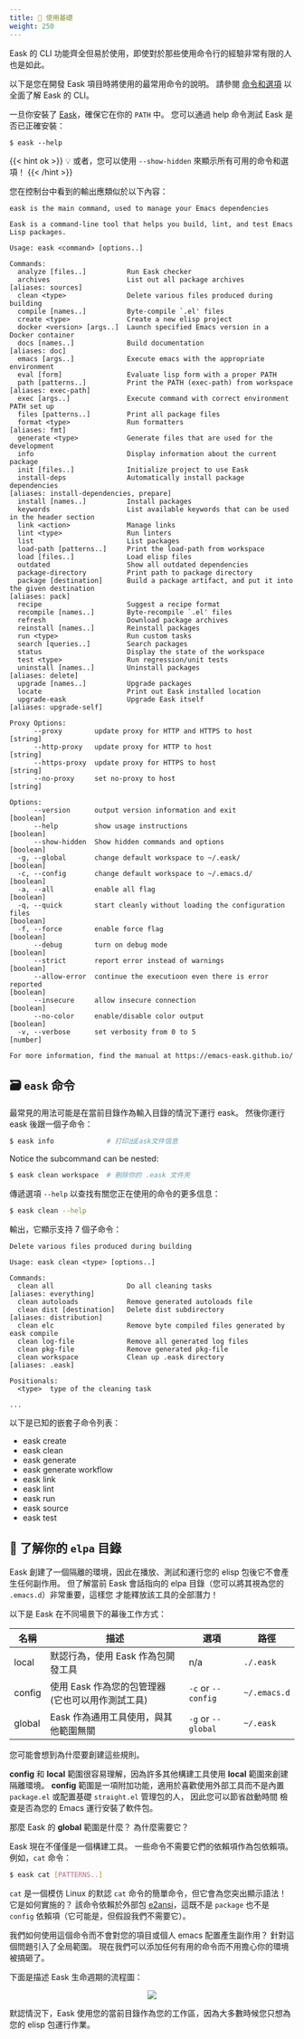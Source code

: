 ```yaml
---
title: 🔨 使用基礎
weight: 250
---
```


Eask 的 CLI 功能齊全但易於使用，即使對於那些使用命令行的經驗非常有限的人也是如此。

以下是您在開發 Eask 項目時將使用的最常用命令的說明。 請參閱
[命令和選項](https://emacs-eask.github.io/Getting-Started/Commands-and-options/)
以全面了解 Eask 的 CLI。

一旦你安裝了 [Eask][]，確保它在你的 `PATH` 中。 您可以通過 help 命令測試 Eask 是否已正確安裝：

```
$ eask --help
```

{{< hint ok >}}
💡 或者，您可以使用 `--show-hidden` 來顯示所有可用的命令和選項！
{{< /hint >}}

您在控制台中看到的輸出應類似於以下內容：

```
eask is the main command, used to manage your Emacs dependencies

Eask is a command-line tool that helps you build, lint, and test Emacs Lisp packages.

Usage: eask <command> [options..]

Commands:
  analyze [files..]          Run Eask checker
  archives                   List out all package archives                                                                                                                                     [aliases: sources]
  clean <type>               Delete various files produced during building
  compile [names..]          Byte-compile `.el' files
  create <type>              Create a new elisp project
  docker <version> [args..]  Launch specified Emacs version in a Docker container
  docs [names..]             Build documentation                                                                                                                                                   [aliases: doc]
  emacs [args..]             Execute emacs with the appropriate environment
  eval [form]                Evaluate lisp form with a proper PATH
  path [patterns..]          Print the PATH (exec-path) from workspace                                                                                                                       [aliases: exec-path]
  exec [args..]              Execute command with correct environment PATH set up
  files [patterns..]         Print all package files
  format <type>              Run formatters                                                                                                                                                        [aliases: fmt]
  generate <type>            Generate files that are used for the development
  info                       Display information about the current package
  init [files..]             Initialize project to use Eask
  install-deps               Automatically install package dependencies                                                                                                  [aliases: install-dependencies, prepare]
  install [names..]          Install packages
  keywords                   List available keywords that can be used in the header section
  link <action>              Manage links
  lint <type>                Run linters
  list                       List packages
  load-path [patterns..]     Print the load-path from workspace
  load [files..]             Load elisp files
  outdated                   Show all outdated dependencies
  package-directory          Print path to package directory
  package [destination]      Build a package artifact, and put it into the given destination                                                                                                      [aliases: pack]
  recipe                     Suggest a recipe format
  recompile [names..]        Byte-recompile `.el' files
  refresh                    Download package archives
  reinstall [names..]        Reinstall packages
  run <type>                 Run custom tasks
  search [queries..]         Search packages
  status                     Display the state of the workspace
  test <type>                Run regression/unit tests
  uninstall [names..]        Uninstall packages                                                                                                                                                 [aliases: delete]
  upgrade [names..]          Upgrade packages
  locate                     Print out Eask installed location
  upgrade-eask               Upgrade Eask itself                                                                                                                                          [aliases: upgrade-self]

Proxy Options:
      --proxy        update proxy for HTTP and HTTPS to host                                                                                                                                             [string]
      --http-proxy   update proxy for HTTP to host                                                                                                                                                       [string]
      --https-proxy  update proxy for HTTPS to host                                                                                                                                                      [string]
      --no-proxy     set no-proxy to host                                                                                                                                                                [string]

Options:
      --version      output version information and exit                                                                                                                                                [boolean]
      --help         show usage instructions                                                                                                                                                            [boolean]
      --show-hidden  Show hidden commands and options                                                                                                                                                   [boolean]
  -g, --global       change default workspace to ~/.eask/                                                                                                                                               [boolean]
  -c, --config       change default workspace to ~/.emacs.d/                                                                                                                                            [boolean]
  -a, --all          enable all flag                                                                                                                                                                    [boolean]
  -q, --quick        start cleanly without loading the configuration files                                                                                                                              [boolean]
  -f, --force        enable force flag                                                                                                                                                                  [boolean]
      --debug        turn on debug mode                                                                                                                                                                 [boolean]
      --strict       report error instead of warnings                                                                                                                                                   [boolean]
      --allow-error  continue the executioon even there is error reported                                                                                                                               [boolean]
      --insecure     allow insecure connection                                                                                                                                                          [boolean]
      --no-color     enable/disable color output                                                                                                                                                        [boolean]
  -v, --verbose      set verbosity from 0 to 5                                                                                                                                                           [number]

For more information, find the manual at https://emacs-eask.github.io/
```

## 🗃️ `eask` 命令

最常見的用法可能是在當前目錄作為輸入目錄的情況下運行 eask。 然後你運行 eask 後跟一個子命令：

```sh
$ eask info             # 打印出Eask文件信息
```

Notice the subcommand can be nested:

```sh
$ eask clean workspace  # 刪除你的 .eask 文件夾
```

傳遞選項 `--help` 以查找有關您正在使用的命令的更多信息：

```sh
$ eask clean --help
```

輸出，它顯示支持 7 個子命令：

```
Delete various files produced during building

Usage: eask clean <type> [options..]

Commands:
  clean all                  Do all cleaning tasks                                                                                                                                          [aliases: everything]
  clean autoloads            Remove generated autoloads file
  clean dist [destination]   Delete dist subdirectory                                                                                                                                     [aliases: distribution]
  clean elc                  Remove byte compiled files generated by eask compile
  clean log-file             Remove all generated log files
  clean pkg-file             Remove generated pkg-file
  clean workspace            Clean up .eask directory                                                                                                                                            [aliases: .eask]

Positionals:
  <type>  type of the cleaning task

...
````

以下是已知的嵌套子命令列表：

- eask create
- eask clean
- eask generate
- eask generate workflow
- eask link
- eask lint
- eask run
- eask source
- eask test

## 📌 了解你的 `elpa` 目錄

Eask 創建了一個隔離的環境，因此在播放、測試和運行您的 elisp 包後它不會產生任何副作用。
但了解當前 Eask 會話指向的 elpa 目錄（您可以將其視為您的 `.emacs.d`）非常重要，這樣您
才能釋放該工具的全部潛力！

以下是 Eask 在不同場景下的幕後工作方式：

| 名稱   | 描述                                              | 選項               | 路徑         |
|--------|---------------------------------------------------|--------------------|--------------|
| local  | 默認行為，使用 Eask 作為包開發工具                | n/a                | `./.eask`    |
| config | 使用 Eask 作為您的包管理器 (它也可以用作測試工具) | `-c` or `--config` | `~/.emacs.d` |
| global | Eask 作為通用工具使用，與其他範圍無關             | `-g` or `--global` | `~/.eask`    |

您可能會想到為什麼要創建這些規則。

**config** 和 **local** 範圍很容易理解，因為許多其他構建工具使用 **local** 範圍來創建隔離環境。 **config**
範圍是一項附加功能，適用於喜歡使用外部工具而不是內置 `package.el` 或配置基礎 `straight.el` 管理包的人，
因此您可以節省啟動時間 檢查是否為您的 Emacs 運行安裝了軟件包。

那麼 Eask 的 **global** 範圍是什麼？ 為什麼需要它？

Eask 現在不僅僅是一個構建工具。 一些命令不需要它們的依賴項作為包依賴項。 例如，`cat` 命令：

```sh
$ eask cat [PATTERNS..]
```

`cat` 是一個模仿 Linux 的默認 `cat` 命令的簡單命令，但它會為您突出顯示語法！ 它是如何實施的？
該命令依賴於外部包 [e2ansi][]，這既不是 `package` 也不是 `config` 依賴項（它可能是，但假設我們不需要它）。

我們如何使用這個命令而不會對您的項目或個人 emacs 配置產生副作用？ 針對這個問題引入了全局範圍。
現在我們可以添加任何有用的命令而不用擔心你的環境被搞砸了。

下面是描述 Eask 生命週期的流程圖：

<p align="center">
<img src="images/scopes.png" />
</p>

默認情況下，Eask 使用您的當前目錄作為您的工作區，因為大多數時候您只想為您的 elisp 包運行作業。


<!-- Links -->

[Eask]: https://github.com/emacs-eask/cli

[e2ansi]: https://github.com/Lindydancer/e2ansi
